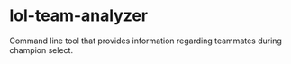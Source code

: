 # lol-team-analyzer

Command line tool that provides information regarding teammates during champion select.
